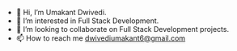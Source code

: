 - 👋 Hi, I’m Umakant Dwivedi.
- 👀 I’m interested in Full Stack Development.
- 💞️ I’m looking to collaborate on Full Stack Development projects.
- 📫 How to reach me dwivediumakant6@gmail.com

<!---
ukdgit/ukdgit is a ✨ special ✨ repository because its `README.md` (this file) appears on your GitHub profile.
You can click the Preview link to take a look at your changes.
--->
